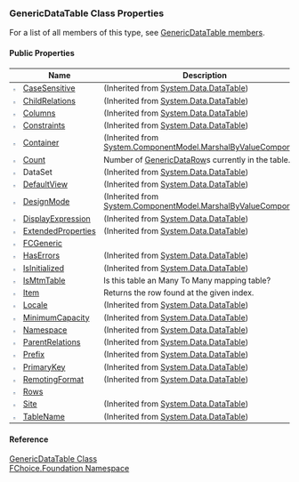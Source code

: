 ﻿### GenericDataTable Class Properties

For a list of all members of this type, see [GenericDataTable members](fcSDK~FChoice.Foundation.GenericDataTable_members.md).

#### Public Properties

|   | Name | Description |
| --- | --- | --- |
| ![Public Property](dotnetimages/publicProperty.png) | [CaseSensitive](#) | (Inherited from [System.Data.DataTable](#)) |
| ![Public Property](dotnetimages/publicProperty.png) | [ChildRelations](#) | (Inherited from [System.Data.DataTable](#)) |
| ![Public Property](dotnetimages/publicProperty.png) | [Columns](#) | (Inherited from [System.Data.DataTable](#)) |
| ![Public Property](dotnetimages/publicProperty.png) | [Constraints](#) | (Inherited from [System.Data.DataTable](#)) |
| ![Public Property](dotnetimages/publicProperty.png) | [Container](#) | (Inherited from [System.ComponentModel.MarshalByValueComponent](#)) |
| ![Public Property](dotnetimages/publicProperty.png) | [Count](fcSDK~FChoice.Foundation.GenericDataTable~Count.md) | Number of [GenericDataRow](fcSDK~FChoice.Foundation.GenericDataRow.md)s currently in the table.   |
| ![Public Property](dotnetimages/publicProperty.png) | DataSet | (Inherited from [System.Data.DataTable](#)) |
| ![Public Property](dotnetimages/publicProperty.png) | [DefaultView](#) | (Inherited from [System.Data.DataTable](#)) |
| ![Public Property](dotnetimages/publicProperty.png) | [DesignMode](#) | (Inherited from [System.ComponentModel.MarshalByValueComponent](#)) |
| ![Public Property](dotnetimages/publicProperty.png) | [DisplayExpression](#) | (Inherited from [System.Data.DataTable](#)) |
| ![Public Property](dotnetimages/publicProperty.png) | [ExtendedProperties](#) | (Inherited from [System.Data.DataTable](#)) |
| ![Public Property](dotnetimages/publicProperty.png) | [FCGeneric](fcSDK~FChoice.Foundation.GenericDataTable~FCGeneric.md) |   |
| ![Public Property](dotnetimages/publicProperty.png) | [HasErrors](#) | (Inherited from [System.Data.DataTable](#)) |
| ![Public Property](dotnetimages/publicProperty.png) | [IsInitialized](#) | (Inherited from [System.Data.DataTable](#)) |
| ![Public Property](dotnetimages/publicProperty.png) | [IsMtmTable](fcSDK~FChoice.Foundation.GenericDataTable~IsMtmTable.md) | Is this table an Many To Many mapping table?   |
| ![Public Property](dotnetimages/publicProperty.png) | [Item](fcSDK~FChoice.Foundation.GenericDataTable~Item.md) | Returns the row found at the given index.   |
| ![Public Property](dotnetimages/publicProperty.png) | [Locale](#) | (Inherited from [System.Data.DataTable](#)) |
| ![Public Property](dotnetimages/publicProperty.png) | [MinimumCapacity](#) | (Inherited from [System.Data.DataTable](#)) |
| ![Public Property](dotnetimages/publicProperty.png) | [Namespace](#) | (Inherited from [System.Data.DataTable](#)) |
| ![Public Property](dotnetimages/publicProperty.png) | [ParentRelations](#) | (Inherited from [System.Data.DataTable](#)) |
| ![Public Property](dotnetimages/publicProperty.png) | [Prefix](#) | (Inherited from [System.Data.DataTable](#)) |
| ![Public Property](dotnetimages/publicProperty.png) | [PrimaryKey](#) | (Inherited from [System.Data.DataTable](#)) |
| ![Public Property](dotnetimages/publicProperty.png) | [RemotingFormat](#) | (Inherited from [System.Data.DataTable](#)) |
| ![Public Property](dotnetimages/publicProperty.png) | [Rows](fcSDK~FChoice.Foundation.GenericDataTable~Rows.md) |   |
| ![Public Property](dotnetimages/publicProperty.png) | [Site](#) | (Inherited from [System.Data.DataTable](#)) |
| ![Public Property](dotnetimages/publicProperty.png) | [TableName](#) | (Inherited from [System.Data.DataTable](#)) |





#### Reference

[GenericDataTable Class](fcSDK~FChoice.Foundation.GenericDataTable.md)  
[FChoice.Foundation Namespace](fcSDK~FChoice.Foundation_namespace.md)